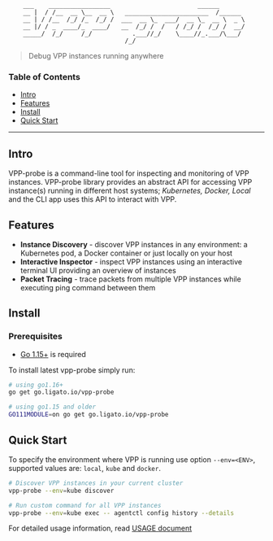 ```
    ___    _________________                        ______       
    __ |  / /__  __ \__  __ \   _______________________  /______ 
    __ | / /__  /_/ /_  /_/ /  ___  __ \_  ___/  __ \_  __ \  _ \
    __ |/ / _  ____/_  ____/   __  /_/ /  /   / /_/ /  /_/ /  __/
    _____/  /_/     /_/           .___//_/    \____//_.___/\___/ 
                                /_/                               
```
> Debug VPP instances running anywhere

### Table of Contents

- [Intro](#intro)
- [Features](#features)
- [Install](#install)
- [Quick Start](#quick-start)

---

## Intro

VPP-probe is a command-line tool for inspecting and monitoring of VPP instances. VPP-probe library provides an abstract API for accessing VPP instance(s) running in different host systems; _Kubernetes, Docker, Local_ and the CLI app uses this API to interact with VPP.

## Features

* **Instance Discovery** - discover VPP instances in any environment: a Kubernetes pod, a Docker container or just locally on your host
* **Interactive Inspector** - inspect VPP instances using an interactive terminal UI providing an overview of instances
* **Packet Tracing** - trace packets from multiple VPP instances while executing ping command between them 

## Install

### Prerequisites

- [Go 1.15+](https://golang.org/doc/install) is required


To install latest vpp-probe simply run:

```sh
# using go1.16+
go get go.ligato.io/vpp-probe

# using go1.15 and older
GO111MODULE=on go get go.ligato.io/vpp-probe
```

## Quick Start

To specify the environment where VPP is running use option `--env=<ENV>`, supported values are: `local`, `kube` and `docker`.

```sh
# Discover VPP instances in your current cluster
vpp-probe --env=kube discover

# Run custom command for all VPP instances
vpp-probe --env=kube exec -- agentctl config history --details
```

For detailed usage information, read [USAGE document](docs/USAGE.md)
